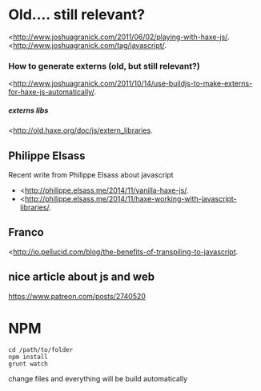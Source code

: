 

# Old.... still relevant?
<http://www.joshuagranick.com/2011/06/02/playing-with-haxe-js/.
<http://www.joshuagranick.com/tag/javascript/.

### How to generate externs (old, but still relevant?)
<http://www.joshuagranick.com/2011/10/14/use-buildjs-to-make-externs-for-haxe-js-automatically/.

##### externs libs
<http://old.haxe.org/doc/js/extern_libraries.

## Philippe Elsass

Recent write from Philippe Elsass about javascript

* <http://philippe.elsass.me/2014/11/vanilla-haxe-js/.
* <http://philippe.elsass.me/2014/11/haxe-working-with-javascript-libraries/.


## Franco
<http://io.pellucid.com/blog/the-benefits-of-transpiling-to-javascript.

## nice article about js and web
<https://www.patreon.com/posts/2740520>




# NPM

```
cd /path/to/folder
npm install
grunt watch
```

change files and everything will be build automatically 